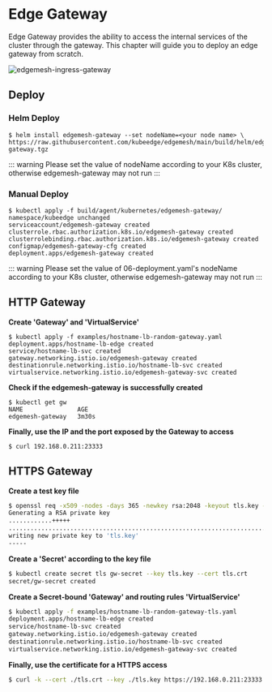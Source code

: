 # Edge Gateway

Edge Gateway provides the ability to access the internal services of the cluster through the gateway. This chapter will guide you to deploy an edge gateway from scratch.

![edgemesh-ingress-gateway](/images/guide/em-ig.png)

## Deploy

### Helm Deploy

```shell
$ helm install edgemesh-gateway --set nodeName=<your node name> \
https://raw.githubusercontent.com/kubeedge/edgemesh/main/build/helm/edgemesh-gateway.tgz
```

::: warning
Please set the value of  nodeName according to your K8s cluster, otherwise edgemesh-gateway may not run
:::

### Manual Deploy

```shell
$ kubectl apply -f build/agent/kubernetes/edgemesh-gateway/
namespace/kubeedge unchanged
serviceaccount/edgemesh-gateway created
clusterrole.rbac.authorization.k8s.io/edgemesh-gateway created
clusterrolebinding.rbac.authorization.k8s.io/edgemesh-gateway created
configmap/edgemesh-gateway-cfg created
deployment.apps/edgemesh-gateway created
```

::: warning
Please set the value of 06-deployment.yaml's nodeName according to your K8s cluster, otherwise edgemesh-gateway may not run
:::

## HTTP Gateway

**Create 'Gateway' and 'VirtualService'**

```shell
$ kubectl apply -f examples/hostname-lb-random-gateway.yaml
deployment.apps/hostname-lb-edge created
service/hostname-lb-svc created
gateway.networking.istio.io/edgemesh-gateway created
destinationrule.networking.istio.io/hostname-lb-svc created
virtualservice.networking.istio.io/edgemesh-gateway-svc created
```

**Check if the edgemesh-gateway is successfully created**

```shell
$ kubectl get gw
NAME               AGE
edgemesh-gateway   3m30s
```

**Finally, use the IP and the port exposed by the Gateway to access**

```shell
$ curl 192.168.0.211:23333
```

## HTTPS Gateway

**Create a test key file**

```bash
$ openssl req -x509 -nodes -days 365 -newkey rsa:2048 -keyout tls.key -out tls.crt -subj "/CN=kubeedge.io"
Generating a RSA private key
............+++++
.......................................................................................+++++
writing new private key to 'tls.key'
-----
```

**Create a 'Secret' according to the key file**

```bash
$ kubectl create secret tls gw-secret --key tls.key --cert tls.crt
secret/gw-secret created
```

**Create a Secret-bound 'Gateway' and routing rules 'VirtualService'**

```bash
$ kubectl apply -f examples/hostname-lb-random-gateway-tls.yaml
deployment.apps/hostname-lb-edge created
service/hostname-lb-svc created
gateway.networking.istio.io/edgemesh-gateway created
destinationrule.networking.istio.io/hostname-lb-svc created
virtualservice.networking.istio.io/edgemesh-gateway-svc created
```

**Finally, use the certificate for a HTTPS access**

```bash
$ curl -k --cert ./tls.crt --key ./tls.key https://192.168.0.211:23333
```
